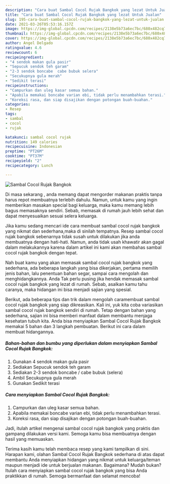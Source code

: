 ```yaml
---
description: "Cara buat Sambal Cocol Rujak Bangkok yang lezat Untuk Jualan"
title: "Cara buat Sambal Cocol Rujak Bangkok yang lezat Untuk Jualan"
slug: 195-cara-buat-sambal-cocol-rujak-bangkok-yang-lezat-untuk-jualan
date: 2021-03-26T05:53:16.157Z
image: https://img-global.cpcdn.com/recipes/2138e5b73a6ec7bc/680x482cq70/sambal-cocol-rujak-bangkok-foto-resep-utama.jpg
thumbnail: https://img-global.cpcdn.com/recipes/2138e5b73a6ec7bc/680x482cq70/sambal-cocol-rujak-bangkok-foto-resep-utama.jpg
cover: https://img-global.cpcdn.com/recipes/2138e5b73a6ec7bc/680x482cq70/sambal-cocol-rujak-bangkok-foto-resep-utama.jpg
author: Angel Delgado
ratingvalue: 4.6
reviewcount: 6
recipeingredient:
- "4 sendok makan gula pasir"
- "Sepucuk sendok teh garam"
- "2-3 sendok boncabe  cabe bubuk selera"
- "Secukupnya gula merah"
- "Sedikit terasi"
recipeinstructions:
- "Campurkan dan uleg kasar semua bahan."
- "Apabila memakai boncabe varian ebi, tidak perlu menambahkan terasi."
- "Koreksi rasa, dan siap disajikan dengan potongan buah-buahan."
categories:
- Resep
tags:
- sambal
- cocol
- rujak

katakunci: sambal cocol rujak 
nutrition: 149 calories
recipecuisine: Indonesian
preptime: "PT26M"
cooktime: "PT37M"
recipeyield: "2"
recipecategory: Lunch

---
```



![Sambal Cocol Rujak Bangkok](https://img-global.cpcdn.com/recipes/2138e5b73a6ec7bc/680x482cq70/sambal-cocol-rujak-bangkok-foto-resep-utama.jpg)

Di masa  sekarang , anda memang dapat mengorder makanan praktis tanpa harus repot membuatnya terlebih dahulu. Namun, untuk kamu yang ingin memberikan masakan special bagi keluarga, maka kamu memang lebih bagus memasaknya sendiri. Sebab, memasak di rumah jauh lebih sehat dan dapat menyesuaikan sesuai selera keluarga.

Jika kamu sedang mencari ide cara membuat sambal cocol rujak bangkok yang nikmat dan sederhana,maka di sinilah tempatnya. Resep sambal cocol rujak bangkok  sebenarnya tidak susah untuk dilakukan jika anda membuatnya dengan hati-hati. Namun, anda tidak usah khawatir akan gagal dalam melakukannya 
karena dalam artikel ini kami akan membahas sambal cocol rujak bangkok dengan tepat.  



Nah buat kamu yang akan memasak sambal cocol rujak bangkok yang sederhana, ada beberapa langkah yang bisa dikerjakan, pertama memilih jenis bahan, lalu penentuan bahan segar, sampai cara mengolah dan menghidangkannya. Anda Tak perlu pusing jika hendak memasak sambal cocol rujak bangkok yang lezat di rumah. Sebab, asalkan kamu  tahu caranya, maka hidangan ini bisa menjadi sajian yang spesial.

Berikut, ada beberapa tips dan trik dalam mengolah caramembuat sambal cocol rujak bangkok yang siap dikreasikan. Kali ini, yuk kita coba variasikan sambal cocol rujak bangkok sendiri di rumah. Tetap dengan bahan yang sederhana, sajian ini bisa memberi manfaat dalam membantu menjaga kesehatan tubuh kita. Anda bisa menyiapkan Sambal Cocol Rujak Bangkok memakai 5 bahan dan 3 langkah pembuatan. Berikut ini cara dalam membuat hidangannya.

<!--inarticleads1-->

##### Bahan-bahan dan bumbu yang diperlukan dalam menyiapkan Sambal Cocol Rujak Bangkok:

1. Gunakan 4 sendok makan gula pasir
1. Sediakan Sepucuk sendok teh garam
1. Sediakan 2-3 sendok boncabe / cabe bubuk (selera)
1. Ambil Secukupnya gula merah
1. Gunakan Sedikit terasi




<!--inarticleads2-->

##### Cara menyiapkan Sambal Cocol Rujak Bangkok:

1. Campurkan dan uleg kasar semua bahan.
1. Apabila memakai boncabe varian ebi, tidak perlu menambahkan terasi.
1. Koreksi rasa, dan siap disajikan dengan potongan buah-buahan.




Jadi, itulah artikel mengenai  sambal cocol rujak bangkok  yang praktis dan gampang dilakukan versi kami. Semoga kamu bisa membuatnya dengan hasil yang memuaskan. 

Terima kasih kamu telah membaca resep yang kami tampilkan di sini. Harapan kami, olahan  Sambal Cocol Rujak Bangkok sederhana di atas dapat membantu Anda menyiapkan hidangan yang nikmat untuk keluarga/teman maupun menjadi ide untuk berjualan makanan. Bagaimana? Mudah bukan? Itulah cara menyiapkan sambal cocol rujak bangkok yang bisa Anda praktikkan di rumah. Semoga bermanfaat dan selamat mencoba!

